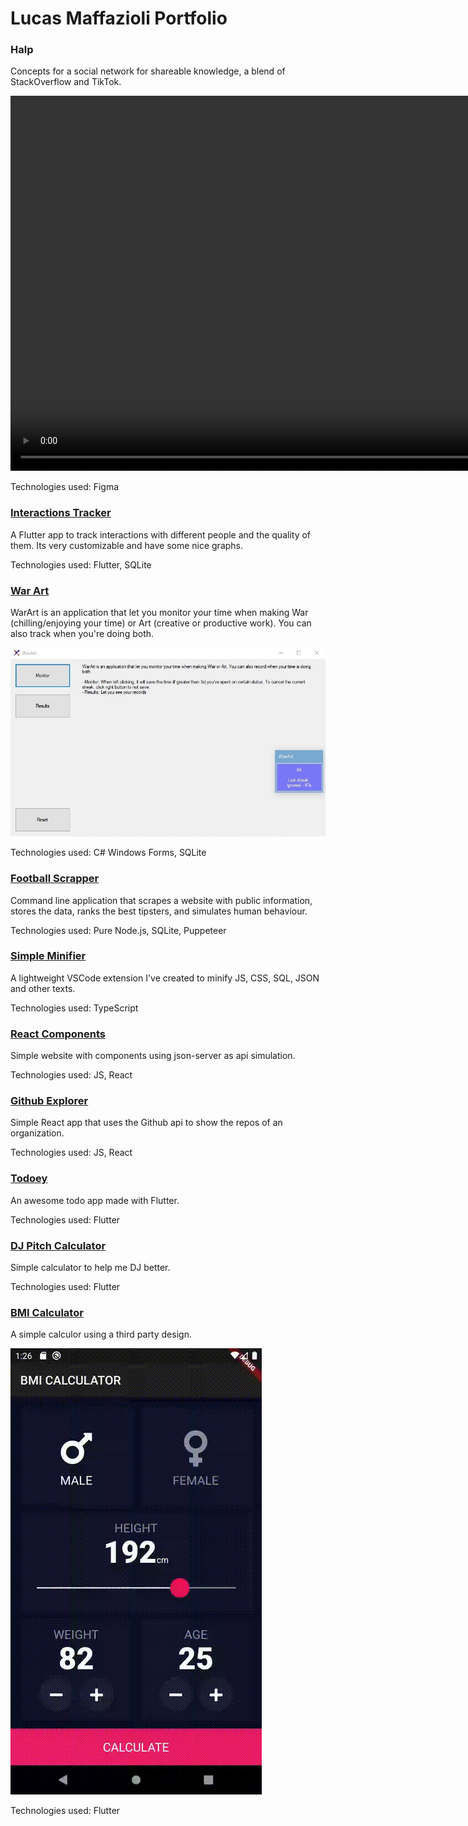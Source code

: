 # Lucas Maffazioli Portfolio

### Halp
Concepts for a social network for shareable knowledge, a blend of StackOverflow and TikTok.

<video height="600" muted autoplay controls>
    <source src="assets/videos/halp_preview_xd.mp4" type="video/mp4">
</video>

Technologies used: Figma

### [Interactions Tracker](https://github.com/lucasmaffazioli/cold_app)
A Flutter app to track interactions with different people and the quality of them. Its very customizable and have some nice graphs.

Technologies used: Flutter, SQLite

### [War Art](https://github.com/lucasmaffazioli/WarArt)
WarArt is an application that let you monitor your time when making War (chilling/enjoying your time) or Art (creative or productive work). You can also track when you're doing both.

![Preview](https://github.com/lucasmaffazioli/WarArt/raw/master/Assets/Screenshot.jpg?raw=true)

Technologies used: C# Windows Forms, SQLite

### [Football Scrapper](https://github.com/lucasmaffazioli/FootballScrapper)
Command line application that scrapes a website with public information, stores the data, ranks the best tipsters, and simulates human behaviour.

Technologies used: Pure Node.js, SQLite, Puppeteer

### [Simple Minifier](https://github.com/lucasmaffazioli/SimpleMinifier)
A lightweight VSCode extension I've created to minify JS, CSS, SQL, JSON and other texts.

Technologies used: TypeScript

### [React Components](https://github.com/lucasmaffazioli/desafio-rocketseat-componetizando)
Simple website with components using json-server as api simulation.

Technologies used: JS, React

### [Github Explorer](https://github.com/lucasmaffazioli/github-explorer)
Simple React app that uses the Github api to show the repos of an organization.

Technologies used: JS, React

### [Todoey](https://github.com/lucasmaffazioli/Flutter_Todoey)
An awesome todo app made with Flutter.

Technologies used: Flutter

### [DJ Pitch Calculator](https://github.com/lucasmaffazioli/Flutter_Pitch_Calculator)
Simple calculator to help me DJ better.

Technologies used: Flutter

### [BMI Calculator](https://github.com/lucasmaffazioli/flutter_bmi_calculator)
A simple calculor using a third party design.

![Preview](assets\gifs\BmiCalculator.gif)

Technologies used: Flutter


